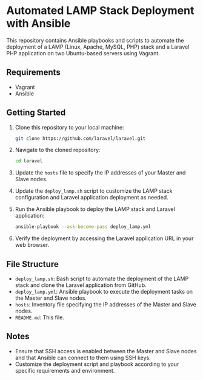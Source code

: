 # Automated LAMP Stack Deployment with Ansible

This repository contains Ansible playbooks and scripts to automate the deployment of a LAMP (Linux, Apache, MySQL, PHP) stack and a Laravel PHP application on two Ubuntu-based servers using Vagrant.

## Requirements

- Vagrant
- Ansible

## Getting Started

1. Clone this repository to your local machine:

    ```bash
    git clone https://github.com/laravel/laravel.git
    ```

2. Navigate to the cloned repository:

    ```bash
    cd laravel
    ```

3. Update the `hosts` file to specify the IP addresses of your Master and Slave nodes.

4. Update the `deploy_lamp.sh` script to customize the LAMP stack configuration and Laravel application deployment as needed.

5. Run the Ansible playbook to deploy the LAMP stack and Laravel application:

    ```bash
    ansible-playbook --ask-become-pass deploy_lamp.yml
    ```

6. Verify the deployment by accessing the Laravel application URL in your web browser.

## File Structure

- `deploy_lamp.sh`: Bash script to automate the deployment of the LAMP stack and clone the Laravel application from GitHub.
- `deploy_lamp.yml`: Ansible playbook to execute the deployment tasks on the Master and Slave nodes.
- `hosts`: Inventory file specifying the IP addresses of the Master and Slave nodes.
- `README.md`: This file.

## Notes

- Ensure that SSH access is enabled between the Master and Slave nodes and that Ansible can connect to them using SSH keys.
- Customize the deployment script and playbook according to your specific requirements and environment.
